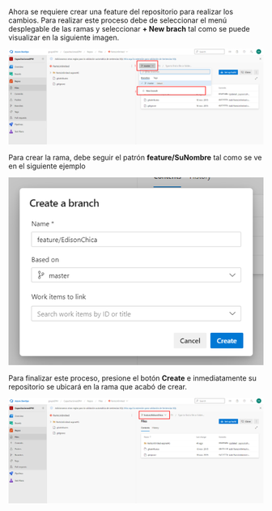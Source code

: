 Ahora se requiere crear una feature del repositorio para realizar los cambios. Para realizar este proceso debe de seleccionar el menú desplegable de las ramas y seleccionar **+ New brach** tal como se puede visualizar en la siguiente imagen.

![crear-rama](img/crear-rama.png)

Para crear la rama, debe seguir el patrón **feature/SuNombre** tal como se ve en el siguiente ejemplo

![crear-rama](img/dialogo-crear-rama.png)

Para finalizar este proceso, presione el botón **Create** e inmediatamente su repositorio se ubicará en la rama que acabó de crear. 

![crear-rama](img/repositorio-rama.png)